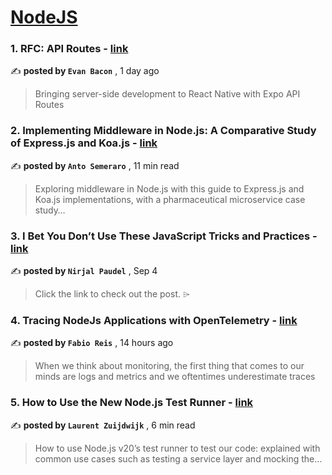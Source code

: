 
<h1><a href=https://medium.com/tag/nodejs/recommended target="_blank" rel="noopener noreferrer">NodeJS</a></h1>
<h3>1. RFC: API Routes - <a href=https://medium.com/the-exponent-log/rfc-api-routes-cce5a3b9f25d?source=tag_recommended_feed---------0-84----------nodejs----------dd8a9eb5_cbc2_481b_91fd_859630307d74------- target="_blank" rel="noopener noreferrer">link</a></h3>

✍️ **posted by `Evan Bacon`** <date> , 1 day ago</date>

<blockquote>Bringing server-side development to React Native with Expo API Routes</blockquote>

<h3>2. Implementing Middleware in Node.js: A Comparative Study of Express.js and Koa.js - <a href=https://medium.com/bitsrc/implementing-middleware-in-node-js-a-comparative-study-of-express-js-and-koa-js-a93f2ebd867c?source=tag_recommended_feed---------1-107----------nodejs----------dd8a9eb5_cbc2_481b_91fd_859630307d74------- target="_blank" rel="noopener noreferrer">link</a></h3>

✍️ **posted by `Anto Semeraro`** <date> , 11 min read</date>

<blockquote>Exploring middleware in Node.js with this guide to Express.js and Koa.js implementations, with a pharmaceutical microservice case study…</blockquote>

<h3>3. I Bet You Don’t Use These JavaScript Tricks and Practices - <a href=https://medium.com/javascript-in-plain-english/i-bet-you-dont-use-these-javascript-tricks-and-pratices-5ab5438ed4c8?source=tag_recommended_feed---------2-85----------nodejs----------dd8a9eb5_cbc2_481b_91fd_859630307d74------- target="_blank" rel="noopener noreferrer">link</a></h3>

✍️ **posted by `Nirjal Paudel`** <date> , Sep 4</date>

<blockquote>Click the link to check out the post. ⌲</blockquote>

<h3>4. Tracing NodeJs Applications with OpenTelemetry - <a href=https://medium.com/zigbang/tracing-nodejs-applications-with-opentelemetry-624958d38d4d?source=tag_recommended_feed---------3-84----------nodejs----------dd8a9eb5_cbc2_481b_91fd_859630307d74------- target="_blank" rel="noopener noreferrer">link</a></h3>

✍️ **posted by `Fabio Reis`** <date> , 14 hours ago</date>

<blockquote>When we think about monitoring, the first thing that comes to our minds are logs and metrics and we oftentimes underestimate traces</blockquote>

<h3>5. How to Use the New Node.js Test Runner - <a href=https://medium.com/bitsrc/how-to-use-the-new-node-js-test-runner-3a347289732?source=tag_recommended_feed---------4-107----------nodejs----------dd8a9eb5_cbc2_481b_91fd_859630307d74------- target="_blank" rel="noopener noreferrer">link</a></h3>

✍️ **posted by `Laurent Zuijdwijk`** <date> , 6 min read</date>

<blockquote>How to use Node.js v20’s test runner to test our code: explained with common use cases such as testing a service layer and mocking the…</blockquote>

